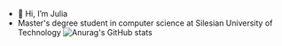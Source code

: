- 👋 Hi, I’m Julia
- Master's degree student in computer science at Silesian University of Technology
![Anurag's GitHub stats](https://github-readme-stats.vercel.app/api?username=julimer228&show_icons=true&theme=cobalt)



